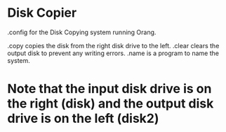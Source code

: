 # Disk Copier

.config for the Disk Copying system running Orang.

.copy copies the disk from the right disk drive to the left.
.clear clears the output disk to prevent any writing errors.
.name is a program to name the system.

# Note that the input disk drive is on the right (disk) and the output disk drive is on the left (disk2)
